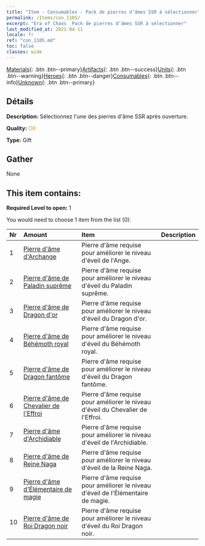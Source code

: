 ```yaml
---
title: "Item - Consumables - Pack de pierres d'âmes SSR à sélectionner"
permalink: /Items/con_1105/
excerpt: "Era of Chaos  Pack de pierres d'âmes SSR à sélectionner"
last_modified_at: 2021-04-11
locale: fr
ref: "con_1105.md"
toc: false
classes: wide
---
```

 [Materials](/fr/Items/){: .btn .btn--primary}[Artifacts](/fr/Items/Artifacts/){: .btn .btn--success}[Units](/fr/Items/Units/){: .btn .btn--warning}[Heroes](/fr/Items/Heroes/){: .btn .btn--danger}[Consumables](/fr/Items/Consumables/){: .btn .btn--info}[Unknown](/fr/Items/Unknown/){: .btn .btn--primary}

## Détails
 **Description:** Sélectionnez l'une des pierres d'âme SSR après ouverture.

 **Quality:** <span style="color: #FF8C00">OK</span>

 **Type:** Gift

## Gather

  None

## This item contains:

 **Required Level to open:** 1

 You would need to choose 1 item from the list (0):

  | Nr | Amount |     Item    | Description |
  |:---|:-------|:------------|:-----------:|
  | 1 | [Pierre d'âme d'Archange](/fr/Items/unt_288/) | Pierre d'âme requise pour améliorer le niveau d'éveil de l'Ange. | 
  | 2 | [Pierre d'âme de Paladin suprême](/fr/Items/unt_289/) | Pierre d'âme requise pour améliorer le niveau d'éveil du Paladin suprême. | 
  | 3 | [Pierre d'âme de Dragon d'or](/fr/Items/unt_295/) | Pierre d'âme requise pour améliorer le niveau d'éveil du Dragon d'or. | 
  | 4 | [Pierre d'âme de Béhémoth royal](/fr/Items/unt_311/) | Pierre d'âme requise pour améliorer le niveau d'éveil du Béhémoth royal. | 
  | 5 | [Pierre d'âme de Dragon fantôme](/fr/Items/unt_303/) | Pierre d'âme requise pour améliorer le niveau d'éveil du Dragon fantôme. | 
  | 6 | [Pierre d'âme de Chevalier de l'Effroi](/fr/Items/unt_302/) | Pierre d'âme requise pour améliorer le niveau d'éveil du Chevalier de l'Effroi. | 
  | 7 | [Pierre d'âme d'Archidiable](/fr/Items/unt_318/) | Pierre d'âme requise pour améliorer le niveau d'éveil de l'Archidiable. | 
  | 8 | [Pierre d'âme de Reine Naga](/fr/Items/unt_325/) | Pierre d'âme requise pour améliorer le niveau d'éveil de la Reine Naga. | 
  | 9 | [Pierre d'âme d'Élémentaire de magie](/fr/Items/unt_347/) | Pierre d'âme requise pour améliorer le niveau d'éveil de l'Élémentaire de magie. | 
  | 10 | [Pierre d'âme de Roi Dragon noir](/fr/Items/unt_334/) | Pierre d'âme requise pour améliorer le niveau d'éveil du Roi Dragon noir. | 
